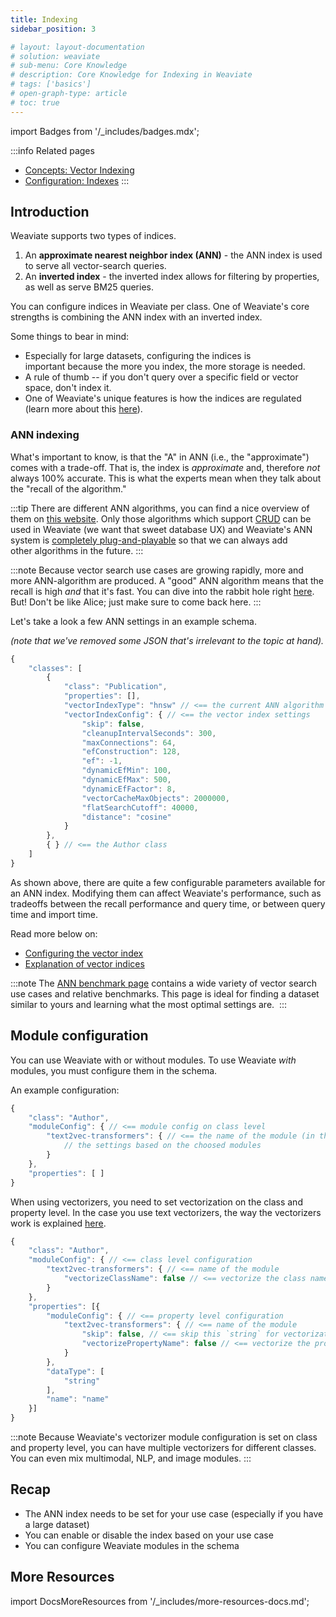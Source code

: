 ```yaml
---
title: Indexing
sidebar_position: 3

# layout: layout-documentation
# solution: weaviate
# sub-menu: Core Knowledge
# description: Core Knowledge for Indexing in Weaviate
# tags: ['basics']
# open-graph-type: article
# toc: true
---
```

import Badges from '/_includes/badges.mdx';

<Badges/>

<!-- :::caution Migrated From:
- `Core knowledge/Indexing`
  - ANN configuration options & tips consolidated in `References:Configuration/ANN Index`, along with `Vector Index Plugins/HNSW`
::: -->

:::info Related pages
- [Concepts: Vector Indexing](./vector-index.md)
- [Configuration: Indexes](../configuration/indexes.md)
:::

## Introduction

Weaviate supports two types of indices.

1. An **approximate nearest neighbor index (ANN)** - the ANN index is used to serve all vector-search queries.
1. An **inverted index** - the inverted index allows for filtering by properties, as well as serve BM25 queries.

You can configure indices in Weaviate per class. One of Weaviate's core strengths is combining the ANN index with an inverted index.

Some things to bear in mind:

* Especially for large datasets, configuring the indices is important because the more you index, the more storage is needed.
* A rule of thumb -- if you don't query over a specific field or vector space, don't index it.
* One of Weaviate's unique features is how the indices are regulated (learn more about this [here](../concepts/prefiltering.md)).

### ANN indexing

What's important to know, is that the "A" in ANN (i.e., the "approximate") comes with a trade-off. That is, the index is _approximate_ and, therefore _not_ always 100% accurate. This is what the experts mean when they talk about the "recall of the algorithm."

:::tip
There are different ANN algorithms, you can find a nice overview of them on <a href="http://ann-benchmarks.com/" data-proofer-ignore>this website</a>. Only those algorithms which support [CRUD](https://en.wikipedia.org/wiki/Create,_read,_update_and_delete) can be used in Weaviate (we want that sweet database UX) and Weaviate's ANN system is [completely plug-and-playable](../concepts/index.md#weaviates-architecture-from-above) so that we can always add other algorithms in the future.
:::

<!-- TODO: Not sure if we need this here -->
<!-- If you always want total recall (i.e., a 100% recall, not to be confused with the Arnold Schwarzenegger movie), you need brute-force vector comparisons that are super slow (as in, _really_ slow) and not useful for production settings (hence ANN algorithms exist). -->

:::note
Because vector search use cases are growing rapidly, more and more ANN-algorithm are produced. A "good" ANN algorithm means that the recall is high _and_ that it's fast. You can dive into the rabbit hole right [here](https://arxiv.org/search/?query=approximate+nearest+neighbor&searchtype=all). But! Don't be like Alice; just make sure to come back here.
:::

Let's take a look a few ANN settings in an example schema.

_(note that we've removed some JSON that's irrelevant to the topic at hand)._

```js
{
    "classes": [
        {
            "class": "Publication",
            "properties": [],
            "vectorIndexType": "hnsw" // <== the current ANN algorithm 
            "vectorIndexConfig": { // <== the vector index settings
                "skip": false,
                "cleanupIntervalSeconds": 300,
                "maxConnections": 64,
                "efConstruction": 128,
                "ef": -1,
                "dynamicEfMin": 100,
                "dynamicEfMax": 500,
                "dynamicEfFactor": 8,
                "vectorCacheMaxObjects": 2000000,
                "flatSearchCutoff": 40000,
                "distance": "cosine"
            }
        },
        { } // <== the Author class
    ]
}
```

As shown above, there are quite a few configurable parameters available for an ANN index. Modifying them can affect Weaviate's performance, such as tradeoffs between the recall performance and query time, or between query time and import time. 

Read more below on:
- [Configuring the vector index](../configuration/indexes.md)
- [Explanation of vector indices](../concepts/vector-index.md)

:::note
The [ANN benchmark page](/docs/weaviate/benchmarks/ann.md) contains a wide variety of vector search use cases and relative benchmarks. This page is ideal for finding a dataset similar to yours and learning what the most optimal settings are. 
:::

## Module configuration
<!-- TODO: Check whether this can be removed. Feels duplicated. -->

You can use Weaviate with or without modules. To use Weaviate _with_ modules, you must configure them in the schema.

An example configuration:

```js
{
    "class": "Author",
    "moduleConfig": { // <== module config on class level
        "text2vec-transformers": { // <== the name of the module (in this case `text2vec-transformers`)
            // the settings based on the choosed modules
        }
    },
    "properties": [ ]
}
```

When using vectorizers, you need to set vectorization on the class and property level. In the case you use text vectorizers, the way the vectorizers work is explained [here](/docs/weaviate/modules/retriever-vectorizer-modules/text2vec-contextionary.md#regulate-semantic-indexing).

```js
{
    "class": "Author",
    "moduleConfig": { // <== class level configuration 
        "text2vec-transformers": { // <== name of the module
            "vectorizeClassName": false // <== vectorize the class name?
        }
    },
    "properties": [{
        "moduleConfig": { // <== property level configuration
            "text2vec-transformers": { // <== name of the module
                "skip": false, // <== skip this `string` for vectorization?
                "vectorizePropertyName": false // <== vectorize the property name?
            }
        },
        "dataType": [
            "string"
        ],
        "name": "name"
    }]
}
```

:::note
Because Weaviate's vectorizer module configuration is set on class and property level, you can have multiple vectorizers for different classes. You can even mix multimodal, NLP, and image modules.
:::

## Recap

* The ANN index needs to be set for your use case (especially if you have a large dataset)
* You can enable or disable the index based on your use case
* You can configure Weaviate modules in the schema

## More Resources

import DocsMoreResources from '/_includes/more-resources-docs.md';

<DocsMoreResources />